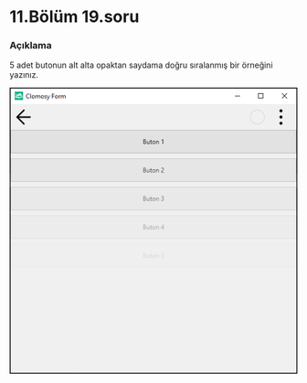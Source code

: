# 11.Bölüm 19.soru

### Açıklama

5 adet butonun alt alta opaktan saydama doğru sıralanmış bir örneğini yazınız.

![Bolum 11-Soru 19](Bolum11_19.png)